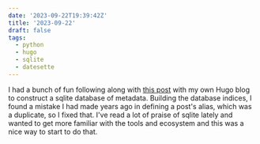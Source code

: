```yaml
---
date: '2023-09-22T19:39:42Z'
title: '2023-09-22'
draft: false
tags:
  - python
  - hugo
  - sqlite
  - datesette
---
```


I had a bunch of fun following along with [this post](https://randomgeekery.org/post/2020/05/querying-hugo-content-with-python/) with my own Hugo blog to construct a sqlite database of metadata.
Building the database indices, I found a mistake I had made years ago in defining a post's alias, which was a duplicate, so I fixed that.
I've read a lot of praise of sqlite lately and wanted to get more familiar with the tools and ecosystem and this was a nice way to start to do that.
